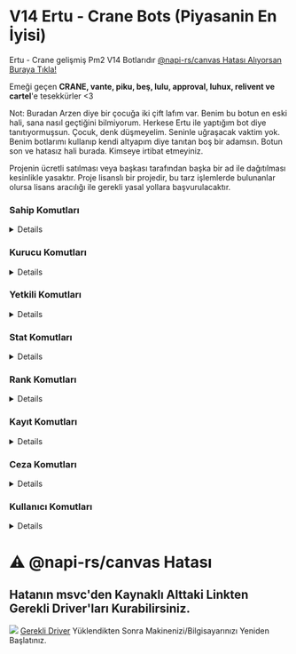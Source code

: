 # V14 Ertu - Crane Bots (Piyasanin En İyisi)
Ertu - Crane gelişmiş Pm2 V14 Botlarıdır
<a href="#napirs">@napi-rs/canvas Hatası Alıyorsan Buraya Tıkla!</a>

Emeği geçen **CRANE, vante, piku, beş, lulu, approval, luhux, relivent ve cartel**'e tesekkürler <3

Not: Buradan Arzen diye bir çocuğa iki çift lafım var. Benim bu botun en eski hali, sana nasıl geçtiğini bilmiyorum. Herkese Ertu ile yaptığım bot diye tanıtıyormuşsun. Çocuk, denk düşmeyelim. Seninle uğraşacak vaktim yok. Benim botlarımı kullanıp kendi altyapım diye tanıtan boş bir adamsın. Botun son ve hatasız hali burada. Kimseye irtibat etmeyiniz.

Projenin ücretli satılması veya başkası tarafından başka bir ad ile dağıtılması kesinlikle yasaktır. Proje lisanslı bir projedir, bu tarz işlemlerde bulunanlar olursa lisans aracılığı ile gerekli yasal yollara başvurulacaktır.

### Sahip Komutları
<details>
  <img src="https://github.com/ertucuk/Discord-Bots-V14/assets/68440024/76b9de4a-b38a-496e-a2fd-443fff2fec9c">
  <img src="https://github.com/ertucuk/Discord-Bots-V14/assets/68440024/52e97829-92ba-49d7-8637-a23b1719affb">
  <img src="https://github.com/ertucuk/Discord-Bots-V14/assets/68440024/0936c1e1-0d45-45db-8873-f1a9988d269a">
  <img src="https://github.com/ertucuk/Discord-Bots-V14/assets/68440024/31f41c70-ec25-486f-b65d-2c0a58716d4b">
  <img src="https://github.com/ertucuk/Discord-Bots-V14/assets/68440024/e6b78a7b-b870-42d2-bc21-32fac6122692" title="Select menülü knk ya cok zor"> (Select menülü knk ya cok zor)
  <img src="https://github.com/ertucuk/Discord-Bots-V14/assets/68440024/8fc7f247-c776-4bdf-9928-8ae99947f8dd">
  <img src="https://github.com/ertucuk/Discord-Bots-V14/assets/68440024/e2ca4d29-3d13-440c-8924-02cadde4a870">
  <img src="https://github.com/ertucuk/Discord-Bots-V14/assets/68440024/abaf7b95-2e51-4e9c-88d9-6320e366487d">
  <img src="https://github.com/ertucuk/Discord-Bots-V14/assets/68440024/0e208275-e5e8-45fe-9323-dadd616f34aa">
  <img src="https://github.com/ertucuk/Discord-Bots-V14/assets/68440024/94e99a06-6cec-423c-b5e8-1db6d0c4fe4a">
  <img src="https://github.com/ertucuk/Discord-Bots-V14/assets/68440024/310ddea2-8c93-4bbf-ab48-34e1fd9a0084">
  <img src="https://github.com/ertucuk/Discord-Bots-V14/assets/68440024/68b686da-1e04-4825-8916-7db45b2c54d7">
  <img src="https://github.com/ertucuk/Discord-Bots-V14/assets/68440024/649b63c5-40c9-47e9-8fa3-64a7f497e55c">
  <img src="https://github.com/ertucuk/Discord-Bots-V14/assets/68440024/7822202c-d5c9-4bdc-aa56-6b6c5f396fc1">
  <img src="https://github.com/ertucuk/Discord-Bots-V14/assets/68440024/07301341-d1ae-478a-9a88-74b0f1475518">
</details>

### Kurucu Komutları
<details>
  <img src="https://github.com/ertucuk/Discord-Bots-V14/assets/68440024/020efc3a-61d1-418c-8a7c-ba8a8e87156d">
  <img src="https://github.com/ertucuk/Discord-Bots-V14/assets/68440024/d3e10eae-eabb-46e5-acd1-c005dcc10d14">
  <img src="https://github.com/ertucuk/Discord-Bots-V14/assets/68440024/5f2b9f25-be18-4a20-99be-81899eb5611a">
  <img src="https://github.com/ertucuk/Discord-Bots-V14/assets/68440024/e7144d2d-6afd-4747-92c3-e3e8388f106b">
</details>

### Yetkili Komutları
<details>
  <img src="https://github.com/ertucuk/Discord-Bots-V14/assets/68440024/b9706281-3118-477c-8c21-320dc564f43c">
  <img src="https://github.com/ertucuk/Discord-Bots-V14/assets/68440024/4886cd77-3d25-47f7-93fe-8f216b32dbf6">
  <img src="https://github.com/ertucuk/Discord-Bots-V14/assets/68440024/9adcddf2-b932-4261-8ac6-734fc4ec1efa">
</details>
  
### Stat Komutları
<details>
  <img src="https://github.com/ertucuk/Discord-Bots-V14/assets/68440024/4704cd47-aefe-4849-a9a7-a66d0ff63829">
  <img src="https://github.com/ertucuk/Discord-Bots-V14/assets/68440024/2833431d-b2c1-4b69-8ff4-67f15b339abf">
  <img src="https://github.com/ertucuk/Discord-Bots-V14/assets/68440024/cf73cc10-c640-4ee5-bcbc-baaee231146b">
  <img src="https://github.com/ertucuk/Discord-Bots-V14/assets/68440024/462d4e2a-e676-453f-9791-1fc1ac7d56ec">
  <img src="https://github.com/ertucuk/Discord-Bots-V14/assets/68440024/0efc8a5d-bf7a-459b-b03d-ac8eb41427a0">
  <img src="https://github.com/ertucuk/Discord-Bots-V14/assets/68440024/a1bbd0cd-59fc-4020-bb52-6430e4c35e61">
  <img src="https://github.com/ertucuk/Discord-Bots-V14/assets/68440024/be2b5ae3-a208-40aa-85d3-683b6bba06c7">
  <img src="https://github.com/ertucuk/Discord-Bots-V14/assets/68440024/8b064bfc-1170-4900-86b1-866c6a46f0a2">
  <img src="https://github.com/ertucuk/Discord-Bots-V14/assets/68440024/583e7685-9485-4d5d-a616-72cabff6d0d6">
  <img src="https://github.com/ertucuk/Discord-Bots-V14/assets/68440024/5a6bba46-0137-4bc8-b0eb-d879f1ccecbd">
  <img src="https://github.com/ertucuk/Discord-Bots-V14/assets/68440024/7819dc34-002d-4a0b-8f12-a7e09379782f">
  <img src="https://github.com/ertucuk/Discord-Bots-V14/assets/68440024/fc467640-5df4-4d4c-8a32-ccd5bc376460">
  <img src="https://github.com/ertucuk/Discord-Bots-V14/assets/68440024/08b87a9e-5a16-40ac-b86c-b3877ce44e85">
</details>

### Rank Komutları
<details>
  <img src="https://github.com/ertucuk/Discord-Bots-V14/assets/68440024/d7096474-3d5e-4a16-a39f-225e38dc3c5a">
  <img src="https://github.com/ertucuk/Discord-Bots-V14/assets/68440024/f63c693e-218e-4565-86b7-745ef0be5ede">
  <img src="https://github.com/ertucuk/Discord-Bots-V14/assets/68440024/68e29151-7856-4843-b0e8-100d0c8ae3e9">
  <img src="https://github.com/ertucuk/Discord-Bots-V14/assets/68440024/fe797be8-7da6-4c57-bc2a-82bf14e7a77f">
</details>


### Kayıt Komutları
<details>
  <img src="https://github.com/ertucuk/Discord-Bots-V14/assets/68440024/d6b2d03f-4fcd-48de-a505-924dc4a3fecd">
  <img src="https://github.com/ertucuk/Discord-Bots-V14/assets/68440024/68016563-db04-45b5-9f61-cb8cfd6066ee">
  <img src="https://github.com/ertucuk/Discord-Bots-V14/assets/68440024/04c183ba-2563-454c-af1e-82ed8b934c7e">
  <img src="https://github.com/ertucuk/Discord-Bots-V14/assets/68440024/b6f42c07-1bd0-4200-b882-caec95192704">
  <img src="https://github.com/ertucuk/Discord-Bots-V14/assets/68440024/30cd0a59-e16a-4ca6-aae0-55dc2c94a736">
</details>

### Ceza Komutları
<details>
  <img src="https://github.com/ertucuk/Discord-Bots-V14/assets/68440024/10d548aa-0f9e-4564-8659-97b58ee18f67">
  <img src="https://github.com/ertucuk/Discord-Bots-V14/assets/68440024/f29359ce-1aa1-4990-adb8-18919a6f5f81">
  <img src="https://github.com/ertucuk/Discord-Bots-V14/assets/68440024/1df0e376-b5fd-4557-9e92-ce30e5d765bb">
  <img src="https://github.com/ertucuk/Discord-Bots-V14/assets/68440024/26a7102a-b450-4126-b539-883df76aa66d">
</details>


### Kullanıcı Komutları 
<details>
  <img src="https://github.com/ertucuk/Discord-Bots-V14/assets/68440024/405a6bd4-4492-4183-a015-b161e2bfaf56">
  <img src="https://github.com/ertucuk/Discord-Bots-V14/assets/68440024/3e523a15-1fdb-4486-b23c-2216daf02c7b">
  <img src="https://github.com/ertucuk/Discord-Bots-V14/assets/68440024/b3f95e95-d250-4fe1-94ba-46928ad6f2e0">
  <img src="https://github.com/ertucuk/Discord-Bots-V14/assets/68440024/3e2d228e-a1b3-4b33-9ff0-24833e89ea9f">
  <img src="https://github.com/ertucuk/Discord-Bots-V14/assets/68440024/66824041-46f2-4013-b6ed-106fdd71a292">
</details>


<h1>⚠️ @napi-rs/canvas Hatası</h1>
<h2 id="napirs">Hatanın msvc'den Kaynaklı Alttaki Linkten Gerekli Driver'ları Kurabilirsiniz.</h2>
<img src="https://cdn.discordapp.com/attachments/950167988127006821/1111440762438172773/2023-05-26_02-45-14.png">
<a href="https://learn.microsoft.com/en-us/cpp/windows/latest-supported-vc-redist?view=msvc-170">Gerekli Driver</a> Yüklendikten Sonra Makinenizi/Bilgisayarınızı Yeniden Başlatınız.
